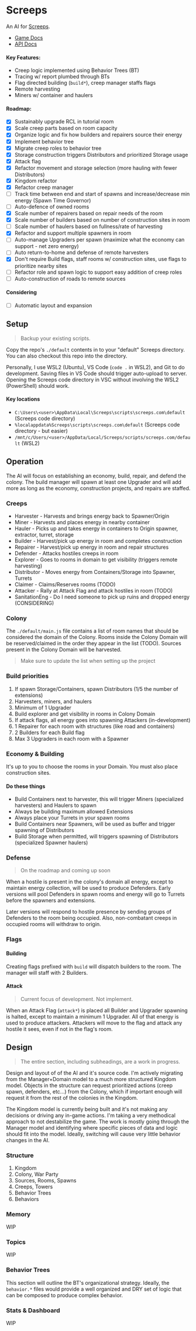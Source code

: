 # Screeps

An AI for [Screeps](screeps.com).

* [Game Docs](https://docs.screeps.com)
* [API Docs](https://docs.screeps.com/api)

#### Key Features:

* Creep logic implemented using Behavior Trees (BT)
* Tracing w/ report plumbed through BTs
* Flag directed building (`build*`), creep manager staffs flags
* Remote harvesting
* Miners w/ container and haulers

#### Roadmap:

- [x] Sustainably upgrade RCL in tutorial room
- [x] Scale creep parts based on room capacity
- [x] Organize logic and fix how builders and repairers source their energy
- [x] Implement behavior tree
- [x] Migrate creep roles to behavior tree
- [x] Storage construction triggers Distributors and prioritized Storage usage
- [x] Attack flag
- [x] Refactor movement and storage selection (more hauling with fewer Distributors)
- [x] Kingdom refactor
- [x] Refactor creep manager
- [ ] Track time between end and start of spawns and increase/decrease min energy (Spawn Time Governor)
- [ ] Auto-defence of owned rooms
- [x] Scale number of repairers based on repair needs of the room
- [x] Scale number of builders based on number of construction sites in room
- [ ] Scale number of haulers based on fullness/rate of harvesting
- [x] Refactor and support multiple spawners in room
- [ ] Auto-manage Upgraders per spawn (maximize what the economy can support - net zero energy)
- [ ] Auto return-to-home and defense of remote harvesters
- [x] Don't require Build flags, staff rooms w/ construction sites, use flags to prioritize nearby sites
- [ ] Refactor role and spawn logic to support easy addition of creep roles
- [ ] Auto-construction of roads to remote sources

#### Considering

- [ ] Automatic layout and expansion

## Setup

> Backup your existing scripts.

Copy the repo's `./default` contents in to your "default" Screeps directory. You can also checkout this repo into the directory.

Personally, I use WSL2 (Ubuntu), VS Code (`code .` in WSL2), and Git to do development. Saving files in VS Code should trigger auto-upload to server. Opening the Screeps code directory in VSC without involving the WSL2 (PowerShell) should work.

#### Key locations
* `C:\Users\<user>\AppData\Local\Screeps\scripts\screeps.com\default` (Screeps code directory)
* `%localappdata%Screeps\scripts\screeps.com\default` (Screeps code directory - but easier)
* `/mnt/c/Users/<user>/AppData/Local/Screeps/scripts/screeps.com/default` (WSL2)

## Operation

The AI will focus on establishing an economy, build, repair, and defend the colony. The build manager will spawn at least one Upgrader and will add more as long as the economy, construction projects, and repairs are staffed.

### Creeps

* Harvester - Harvests and brings energy back to Spawner/Origin
* Miner - Harvests and places energy in nearby container
* Hauler - Picks up and takes energy in containers to Origin spawner, extractor, turret, storage
* Builder - Harvest/pick up energy in room and completes construction
* Repairer - Harvest/pick up energy in room and repair structures
* Defender - Attacks hostiles creeps in room
* Explorer - Goes to rooms in domain to get visibility (triggers remote harvesting)
* Distributor - Moves energy from Containers/Storage into Spawner, Turrets
* Claimer - Claims/Reserves rooms (TODO)
* Attacker - Rally at Attack Flag and attack hostiles in room (TODO)
* SanitationEng - Do I need someone to pick up ruins and dropped energy (CONSIDERING)

### Colony

The `./default/main.js` file contains a list of room names that should be considered the domain of the Colony. Rooms inside the Colony Domain will be reserved/claimed in the order they appear in the list (TODO). Sources present in the Colony Domain will be harvested.

> Make sure to update the list when setting up the project

### Build priorities

1. If spawn Storage/Containers, spawn Distributors (1/5 the number of extensions)
2. Harvesters, miners, and haulers
3. Minimum of 1 Upgrader
4. Build explorer and get visibility in rooms in Colony Domain
5. If attack flags, all energy goes into spawning Attackers (in-development)
6. 1 Repairer for each room with structures (like road and containers)
7. 2 Builders for each Build flag
8. Max 3 Upgraders in each room with a Spawner

### Economy & Building

It's up to you to choose the rooms in your Domain. You must also place construction sites.

#### Do these things

* Build Containers next to harvester, this will trigger Miners (specialized harvesters) and Haulers to spawn
* Always be building maximum allowed Extensions
* Always place your Turrets in your spawn rooms
* Build Containers near Spawners, will be used as buffer and trigger spawning of Distributors
* Build Storage when permitted, will triggers spawning of Distributors (specialized Spawner haulers)

### Defense

> On the roadmap and coming up soon

When a hostile is present in the colony's domain all energy, except to maintain energy collection, will be used to produce Defenders. Early versions will pool Defenders in spawn rooms and energy will go to Turrets before the spawners and extensions.

Later versions will respond to hostile presence by sending groups of Defenders to the room being occupied. Also, non-combatant creeps in occupied rooms will withdraw to origin.

### Flags

#### Building

Creating flags prefixed with `build` will dispatch builders to the room. The manager will staff with 2 Builders.

#### Attack

> Current focus of development. Not implement.

When an Attack Flag (`attack*`) is placed all Builder and Upgrader spawning is halted, except to maintain a minimum 1 Upgrader. All of that energy is used to produce attackers. Attackers will move to the flag and attack any hostile it sees, even if not in the flag's room.

## Design

> The entire section, including subheadings, are a work in progress.

Design and layout of of the AI and it's source code. I'm actively migrating from the Manager+Domain model to a much more structured Kingdom model. Objects in the structure can request prioritized actions (creep spawn, defenders, etc...) from the Colony, which if important enough will request it from the rest of the colonies in the Kingdom.

The Kingdom model is currently being built and it's not making any decisions or driving any in-game actions. I'm taking a very methodical approach to not destabilize the game. The work is mostly going through the Manager model and identifying where specific pieces of data and logic should fit into the model. Ideally, switching will cause very little behavior changes in the AI.

### Structure

1. Kingdom
2. Colony, War Party
3. Sources, Rooms, Spawns
4. Creeps, Towers
5. Behavior Trees
6. Behaviors

### Memory

WIP

### Topics

WIP

### Behavior Trees

This section will outline the BT's organizational strategy. Ideally, the `behavior.*` files would provide a well organized and DRY set of logic that can be composed to produce complex behavior.

### Stats & Dashboard

WIP
